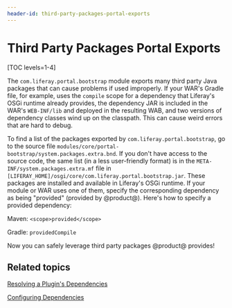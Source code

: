 ```yaml
---
header-id: third-party-packages-portal-exports
---
```


# Third Party Packages Portal Exports

[TOC levels=1-4]

The `com.liferay.portal.bootstrap` module exports many third party Java packages
that can cause problems if used improperly. If your WAR's Gradle file, for
example, uses the `compile` scope for a dependency that Liferay's OSGi runtime
already provides, the dependency JAR is included in the WAR's `WEB-INF/lib` and
deployed in the resulting WAB, and two versions of dependency classes wind up on
the classpath. This can cause weird errors that are hard to debug.

To find a list of the packages exported by `com.liferay.portal.bootstrap`, go to
the source file `modules/core/portal-bootstrap/system.packages.extra.bnd`. If
you don't have access to the source code, the same list (in a less user-friendly
format) is in the `META-INF/system.packages.extra.mf` file in
`[LIFERAY_HOME]/osgi/core/com.liferay.portal.bootstrap.jar`. These packages are
installed and available in Liferay's OSGi runtime. If your module or WAR uses
one of them, specify the corresponding dependency as being "provided" (provided
by @product@). Here's how to specify a provided dependency:

Maven: `<scope>provided</scope>`
 
Gradle: `providedCompile`

Now you can safely leverage third party packages @product@ provides! 

## Related topics

[Resolving a Plugin's Dependencies](/docs/7-1/tutorials/-/knowledge_base/t/resolving-a-plugins-dependencies)

[Configuring Dependencies](/docs/7-1/tutorials/-/knowledge_base/t/configuring-dependencies)
